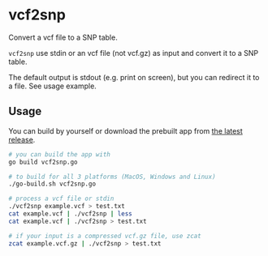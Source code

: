 # vcf2snp
Convert a vcf file to a SNP table.

`vcf2snp` use stdin or an vcf file (not vcf.gz) as input and convert it to a SNP table.

The default output is stdout (e.g. print on screen), but you can redirect it to a file. See usage example.

## Usage

You can build by yourself or download the prebuilt app from [the latest release](https://github.com/pinbo/vcf2snp/releases/latest).

```sh
# you can build the app with
go build vcf2snp.go 

# to build for all 3 platforms (MacOS, Windows and Linux)
./go-build.sh vcf2snp.go

# process a vcf file or stdin
./vcf2snp example.vcf > test.txt
cat example.vcf | ./vcf2snp | less
cat example.vcf | ./vcf2snp > test.txt

# if your input is a compressed vcf.gz file, use zcat
zcat example.vcf.gz | ./vcf2snp > test.txt
```


